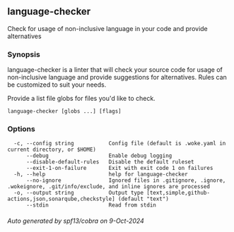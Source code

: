 <!-- markdownlint-disable -->
<!-- This page is autogenerated by cmd/docs/main.go. DO NOT EDIT! -->

## language-checker

Check for usage of non-inclusive language in your code and provide alternatives

### Synopsis


language-checker is a linter that will check your source code for usage of non-inclusive
language and provide suggestions for alternatives. Rules can be customized
to suit your needs.

Provide a list file globs for files you'd like to check.

```
language-checker [globs ...] [flags]
```

### Options

```
  -c, --config string           Config file (default is .woke.yaml in current directory, or $HOME)
      --debug                   Enable debug logging
      --disable-default-rules   Disable the default ruleset
      --exit-1-on-failure       Exit with exit code 1 on failures
  -h, --help                    help for language-checker
      --no-ignore               Ignored files in .gitignore, .ignore, .wokeignore, .git/info/exclude, and inline ignores are processed
  -o, --output string           Output type [text,simple,github-actions,json,sonarqube,checkstyle] (default "text")
      --stdin                   Read from stdin
```

###### Auto generated by spf13/cobra on 9-Oct-2024
